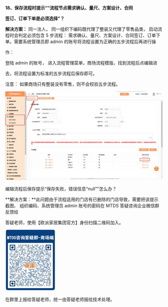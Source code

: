 <a name="bookmark18"></a>**18、保存流程时提示““流程节点需求确认、量尺、方案设计、合同**

**签订、订单下单是必须选择”？**

**解决方案：**  同一法人， 同一组织下编码既代理了整装又代理了零售品类，  启动流 程时会判定必须包含 5 步流程： 需求确认、量尺、方案设计、合同签订、订单下 单。需要系统管理员即 admin 的账号将流程设置为正确的五步流程后再进行操

作：

登陆 admin 的账号，  进入流程管理菜单，商场流程模版，找到流程后点编辑进

去，将流程设置为标准的五步流程后保存即可。

注意： 如果商场只有整装没有零售，则不会校验五步流程。


![](Aspose.Words.eb490ba2-daeb-4174-bad4-3ebc8873f1e2.024.jpeg)

编辑流程后保存提示“保存失败，错误信息“null””怎么办？

**解决方案：**此问题由于流程适用的门店有已删除的门店导致，需要把该提示截图、 组织编码、系统管理员 admin 账号的密码在 MTDS 答疑咨询企业微信群反馈给

答疑老师，使用【欧派家居集团官方】身份扫描二维码加入。

![](Aspose.Words.eb490ba2-daeb-4174-bad4-3ebc8873f1e2.025.jpeg)

在群里上报给答疑老师，统一由答疑老师报给技术处理。




